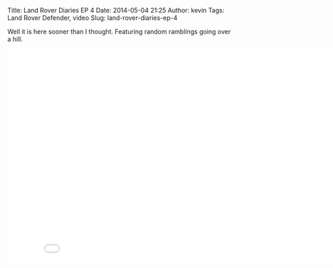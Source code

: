 Title: Land Rover Diaries EP 4
Date: 2014-05-04 21:25
Author: kevin
Tags: Land Rover Defender, video
Slug: land-rover-diaries-ep-4

Well it is here sooner than I thought. Featuring random ramblings going
over a hill.

<iframe src="//www.youtube-nocookie.com/embed/hKJ3T8chKs8?rel=0" width="853" height="480" frameborder="0" allowfullscreen="allowfullscreen"></iframe>
